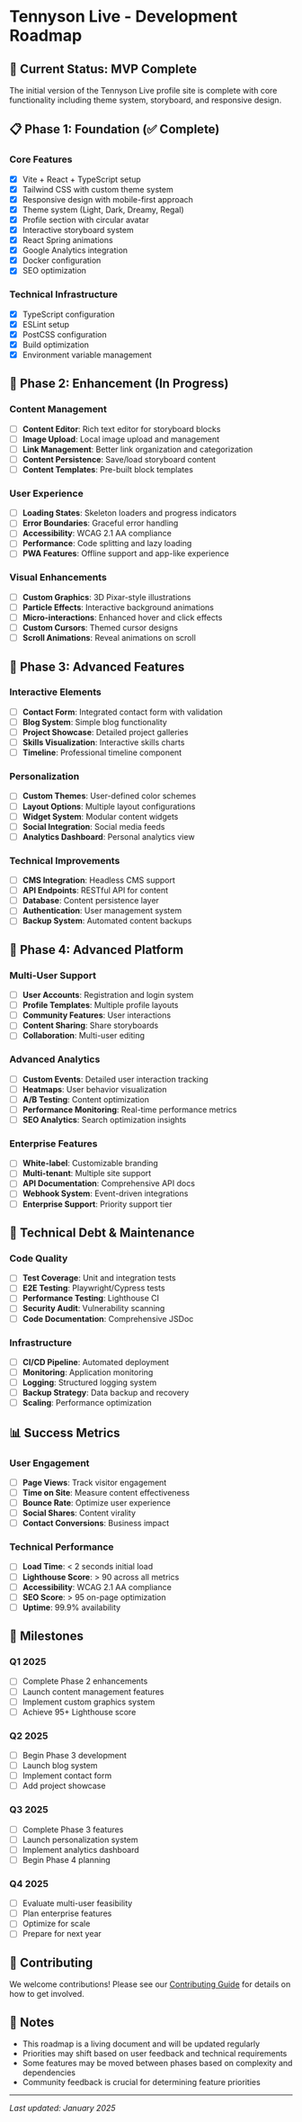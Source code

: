 # Tennyson Live - Development Roadmap

## 🎯 Current Status: MVP Complete

The initial version of the Tennyson Live profile site is complete with core functionality including theme system, storyboard, and responsive design.

## 📋 Phase 1: Foundation (✅ Complete)

### Core Features
- [x] Vite + React + TypeScript setup
- [x] Tailwind CSS with custom theme system
- [x] Responsive design with mobile-first approach
- [x] Theme system (Light, Dark, Dreamy, Regal)
- [x] Profile section with circular avatar
- [x] Interactive storyboard system
- [x] React Spring animations
- [x] Google Analytics integration
- [x] Docker configuration
- [x] SEO optimization

### Technical Infrastructure
- [x] TypeScript configuration
- [x] ESLint setup
- [x] PostCSS configuration
- [x] Build optimization
- [x] Environment variable management

## 🚀 Phase 2: Enhancement (In Progress)

### Content Management
- [ ] **Content Editor**: Rich text editor for storyboard blocks
- [ ] **Image Upload**: Local image upload and management
- [ ] **Link Management**: Better link organization and categorization
- [ ] **Content Persistence**: Save/load storyboard content
- [ ] **Content Templates**: Pre-built block templates

### User Experience
- [ ] **Loading States**: Skeleton loaders and progress indicators
- [ ] **Error Boundaries**: Graceful error handling
- [ ] **Accessibility**: WCAG 2.1 AA compliance
- [ ] **Performance**: Code splitting and lazy loading
- [ ] **PWA Features**: Offline support and app-like experience

### Visual Enhancements
- [ ] **Custom Graphics**: 3D Pixar-style illustrations
- [ ] **Particle Effects**: Interactive background animations
- [ ] **Micro-interactions**: Enhanced hover and click effects
- [ ] **Custom Cursors**: Themed cursor designs
- [ ] **Scroll Animations**: Reveal animations on scroll

## 🎨 Phase 3: Advanced Features

### Interactive Elements
- [ ] **Contact Form**: Integrated contact form with validation
- [ ] **Blog System**: Simple blog functionality
- [ ] **Project Showcase**: Detailed project galleries
- [ ] **Skills Visualization**: Interactive skills charts
- [ ] **Timeline**: Professional timeline component

### Personalization
- [ ] **Custom Themes**: User-defined color schemes
- [ ] **Layout Options**: Multiple layout configurations
- [ ] **Widget System**: Modular content widgets
- [ ] **Social Integration**: Social media feeds
- [ ] **Analytics Dashboard**: Personal analytics view

### Technical Improvements
- [ ] **CMS Integration**: Headless CMS support
- [ ] **API Endpoints**: RESTful API for content
- [ ] **Database**: Content persistence layer
- [ ] **Authentication**: User management system
- [ ] **Backup System**: Automated content backups

## 🌟 Phase 4: Advanced Platform

### Multi-User Support
- [ ] **User Accounts**: Registration and login system
- [ ] **Profile Templates**: Multiple profile layouts
- [ ] **Community Features**: User interactions
- [ ] **Content Sharing**: Share storyboards
- [ ] **Collaboration**: Multi-user editing

### Advanced Analytics
- [ ] **Custom Events**: Detailed user interaction tracking
- [ ] **Heatmaps**: User behavior visualization
- [ ] **A/B Testing**: Content optimization
- [ ] **Performance Monitoring**: Real-time performance metrics
- [ ] **SEO Analytics**: Search optimization insights

### Enterprise Features
- [ ] **White-label**: Customizable branding
- [ ] **Multi-tenant**: Multiple site support
- [ ] **API Documentation**: Comprehensive API docs
- [ ] **Webhook System**: Event-driven integrations
- [ ] **Enterprise Support**: Priority support tier

## 🔧 Technical Debt & Maintenance

### Code Quality
- [ ] **Test Coverage**: Unit and integration tests
- [ ] **E2E Testing**: Playwright/Cypress tests
- [ ] **Performance Testing**: Lighthouse CI
- [ ] **Security Audit**: Vulnerability scanning
- [ ] **Code Documentation**: Comprehensive JSDoc

### Infrastructure
- [ ] **CI/CD Pipeline**: Automated deployment
- [ ] **Monitoring**: Application monitoring
- [ ] **Logging**: Structured logging system
- [ ] **Backup Strategy**: Data backup and recovery
- [ ] **Scaling**: Performance optimization

## 📊 Success Metrics

### User Engagement
- [ ] **Page Views**: Track visitor engagement
- [ ] **Time on Site**: Measure content effectiveness
- [ ] **Bounce Rate**: Optimize user experience
- [ ] **Social Shares**: Content virality
- [ ] **Contact Conversions**: Business impact

### Technical Performance
- [ ] **Load Time**: < 2 seconds initial load
- [ ] **Lighthouse Score**: > 90 across all metrics
- [ ] **Accessibility**: WCAG 2.1 AA compliance
- [ ] **SEO Score**: > 95 on-page optimization
- [ ] **Uptime**: 99.9% availability

## 🎯 Milestones

### Q1 2025
- [ ] Complete Phase 2 enhancements
- [ ] Launch content management features
- [ ] Implement custom graphics system
- [ ] Achieve 95+ Lighthouse score

### Q2 2025
- [ ] Begin Phase 3 development
- [ ] Launch blog system
- [ ] Implement contact form
- [ ] Add project showcase

### Q3 2025
- [ ] Complete Phase 3 features
- [ ] Launch personalization system
- [ ] Implement analytics dashboard
- [ ] Begin Phase 4 planning

### Q4 2025
- [ ] Evaluate multi-user feasibility
- [ ] Plan enterprise features
- [ ] Optimize for scale
- [ ] Prepare for next year

## 🤝 Contributing

We welcome contributions! Please see our [Contributing Guide](CONTRIBUTING.md) for details on how to get involved.

## 📝 Notes

- This roadmap is a living document and will be updated regularly
- Priorities may shift based on user feedback and technical requirements
- Some features may be moved between phases based on complexity and dependencies
- Community feedback is crucial for determining feature priorities

---

*Last updated: January 2025*
